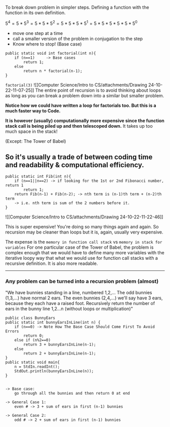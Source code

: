 To break down problem in simpler steps.
Defining a function with the function in its own definition.

$5^{4}= 5 * 5^{3} = 5 * 5 * 5^{2} = 5 * 5 * 5 * 5^{1} = 5 * 5 * 5 * 5 * 5 * 5^{0}$

- move one step at a time 
- call a smaller version of the problem in conjugation to the step 
- Know where to stop! (Base case)

```
public static void int factorial(int n){
	if (n==1)     -> Base cases
		return 1;
	else
		return n * factorial(n-1);
}
```

`factorial(3)`
![[Computer Science/Intro to CS/attachments/Drawing 24-10-22-11-07-25]]
The entire point of recursion is to avoid thinking about loops as long as you can break a problem down into a similar but smaller problem.

**Notice how we could have written a loop for factorials too. But this is a much faster way to Code.**

**It is however (usually) computationally more expensive since the function stack call is being piled up and then telescoped down.**
It takes up too much space in the stack!

(Except: The Tower of Babel)

So it's usually a trade of between coding time and readability & computational efficiency.
---


```
public static int Fib(int n){
	if (n==1||n==2) -> if looking for the 1st or 2nd Fibonacci number, return 1
		return 1;
	return Fib(n-1) + Fib(n-2); -> nth term is (n-1)th term + (n-2)th term
	-> i.e. nth term is sum of the 2 numbers before it.
}
```
![[Computer Science/Intro to CS/attachments/Drawing 24-10-22-11-22-46]]

This is super expensive! You're doing so many things again and again.
So recursion may be cleaner than loops but it is, again, usually very expensive.

The expense is the `memory in function call stack` vs `memory in stack for variables`
For one particular case of the Tower of Babel, the problem is complex enough that we would have to define many more variables with the iterative loopy way that what we would use for function call stacks with a recursive definition. It is also more readable.

---
### Any problem can be turned into a recursion problem (almost)
"We have bunnies standing in a line, numbered 1,2,... The odd bunnies (1,3,...) have normal 2 ears. The even bunnies (2,4,...) we'll say have 3 ears, because they each have a raised foot. Recursively return the number of ears in the bunny line 1,2...n (without loops or multiplication)"

```
public class BunnyEars
public static int bunnyEarsInLine(int n) {
	if (n==0) -> Note How The Base Case Should Come First To Avoid Errors
		return 0;
	else if (n%2==0)
		return 3 + bunnyEarsInLine(n-1);
	else
		return 2 + bunnyEarsInLine(n-1);
}
public static void main{
	n = StdIn.readInt();
	StdOut.println(bunnyEarsInLine(n));
}


-> Base case:
	go through all the bunnies and then return 0 at end

-> General Case 1:
	even # -> 3 + sum of ears in first (n-1) bunnies

-> General Case 2:
	odd # -> 2 + sum of ears in first (n-1) bunnies
```